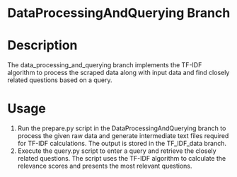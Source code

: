 # DataProcessingAndQuerying Branch

# Description
The data_processing_and_querying branch implements the TF-IDF algorithm to process the scraped data along with input data and find closely related questions based on a query.

# Usage
1. Run the prepare.py script in the DataProcessingAndQuerying branch to process the given raw data and generate intermediate text files required for TF-IDF calculations. The output is stored in the TF_IDF_data branch.
2. Execute the query.py script to enter a query and retrieve the closely related questions. The script uses the TF-IDF algorithm to calculate the relevance scores and presents the most relevant questions.
